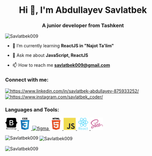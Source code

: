 <h1 align="center">Hi 👋, I'm Abdullayev Savlatbek</h1>
<h3 align="center">A junior developer from Tashkent</h3>

<p align="left"> <img src="https://komarev.com/ghpvc/?username=Savlatbek009&label=Profile%20views&color=0e75b6&style=flat" alt="Savlatbek009" /> </p>

- 🌱 I’m currently learning **ReactJS in "Najot Ta'lim"**

- 💬 Ask me about **JavaScript, ReactJS**

- 📫 How to reach me **savlatbek009@gmail.com**

<h3 align="left">Connect with me:</h3>
<p align="left">
<a href="https://linkedin.com/in/https://www.linkedin.com/in/savlatbek-abdullayev-875933252/" target="blank"><img align="center" src="https://raw.githubusercontent.com/rahuldkjain/github-profile-readme-generator/master/src/images/icons/Social/linked-in-alt.svg" alt="https://www.linkedin.com/in/savlatbek-abdullayev-875933252/" height="30" width="40" /></a>
<a href="https://instagram.com/https://www.instagram.com/savlatbek_coder/" target="blank"><img align="center" src="https://raw.githubusercontent.com/rahuldkjain/github-profile-readme-generator/master/src/images/icons/Social/instagram.svg" alt="https://www.instagram.com/savlatbek_coder/" height="30" width="40" /></a>
</p>

<h3 align="left">Languages and Tools:</h3>
<p align="left"> <a href="https://getbootstrap.com" target="_blank" rel="noreferrer"> <img src="https://raw.githubusercontent.com/devicons/devicon/master/icons/bootstrap/bootstrap-plain-wordmark.svg" alt="bootstrap" width="40" height="40"/> </a> <a href="https://www.w3schools.com/css/" target="_blank" rel="noreferrer"> <img src="https://raw.githubusercontent.com/devicons/devicon/master/icons/css3/css3-original-wordmark.svg" alt="css3" width="40" height="40"/> </a> <a href="https://www.figma.com/" target="_blank" rel="noreferrer"> <img src="https://www.vectorlogo.zone/logos/figma/figma-icon.svg" alt="figma" width="40" height="40"/> </a> <a href="https://www.w3.org/html/" target="_blank" rel="noreferrer"> <img src="https://raw.githubusercontent.com/devicons/devicon/master/icons/html5/html5-original-wordmark.svg" alt="html5" width="40" height="40"/> </a> <a href="https://developer.mozilla.org/en-US/docs/Web/JavaScript" target="_blank" rel="noreferrer"> <img src="https://raw.githubusercontent.com/devicons/devicon/master/icons/javascript/javascript-original.svg" alt="javascript" width="40" height="40"/> </a> <a href="https://reactjs.org/" target="_blank" rel="noreferrer"> <img src="https://raw.githubusercontent.com/devicons/devicon/master/icons/react/react-original-wordmark.svg" alt="react" width="40" height="40"/> </a> <a href="https://sass-lang.com" target="_blank" rel="noreferrer"> <img src="https://raw.githubusercontent.com/devicons/devicon/master/icons/sass/sass-original.svg" alt="sass" width="40" height="40"/> </a> </p>

<p><img align="left" src="https://github-readme-stats.vercel.app/api/top-langs?username=Savlatbek009&show_icons=true&locale=en&layout=compact" alt="Savlatbek009" /></p>

<p>&nbsp;<img align="center" src="https://github-readme-stats.vercel.app/api?username=Savlatbek009&show_icons=true&locale=en" alt="Savlatbek009" /></p>

<p><img align="center" src="https://github-readme-streak-stats.herokuapp.com/?user=Savlatbek009&" alt="Savlatbek009" /></p>
